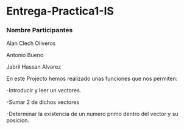 # Entrega-Practica1-IS

### Nombre Participantes

Alan Clech Oliveros

Antonio Bueno

Jabril Hassan Alvarez

En este Projecto hemos realizado unas funciones que nos permiten:

-Introducir y leer un vectores.

-Sumar 2 de dichos vectores

-Determinar la existencia de un numero primo dentro del vector y su posicion.
